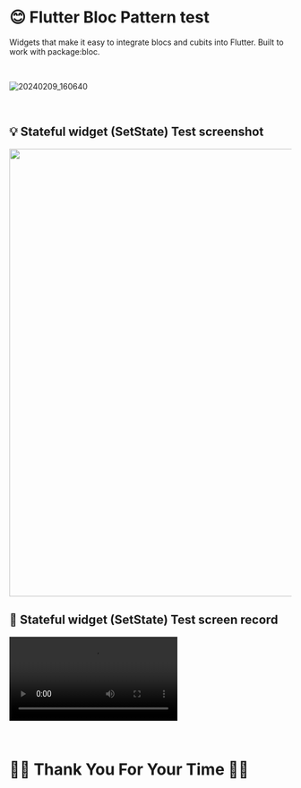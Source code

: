  # 😊 Flutter Bloc Pattern test

 Widgets that make it easy to integrate blocs and cubits into Flutter. Built to work with package:bloc.

   <br/>

 
![20240209_160640](https://github.com/Ahmedyehia122/Flutter_-Bloc_Test/assets/142153775/bdd0e495-36bf-4031-8a02-e38b8c0d56d7)



  
  <br/>
  
  ## 💡 Stateful widget (SetState) Test screenshot
  <img src ="https://github.com/Ahmedyehia122/Flutter_-Bloc_Test/assets/142153775/e55da159-5979-4106-974e-685ec015337e" width="800"  >

   
   
<br/>

 ## 📸 Stateful widget (SetState) Test screen record

 <video src="https://github.com/Ahmedyehia122/Flutter_-Bloc_Test/assets/142153775/c9be45a3-1aea-4c2a-a9e2-3b9a3db8a320" ></video>

<br/>

 # 🌸🌸  Thank You For Your Time 🌸🌸

  

   
  

 
